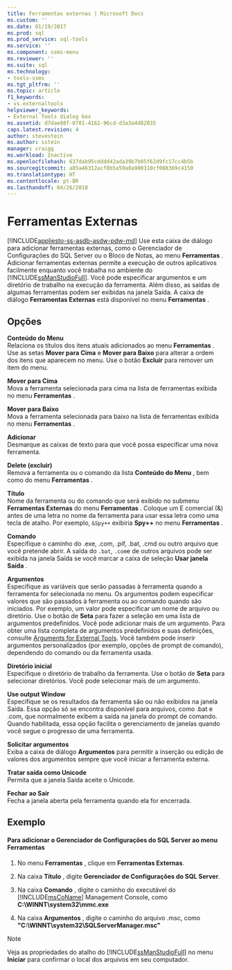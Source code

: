 ```yaml
---
title: Ferramentas externas | Microsoft Docs
ms.custom: ''
ms.date: 01/19/2017
ms.prod: sql
ms.prod_service: sql-tools
ms.service: ''
ms.component: ssms-menu
ms.reviewer: ''
ms.suite: sql
ms.technology:
- tools-ssms
ms.tgt_pltfrm: ''
ms.topic: article
f1_keywords:
- vs.externaltools
helpviewer_keywords:
- External Tools dialog box
ms.assetid: d7dae88f-0781-4162-96cd-d3a3a4d82035
caps.latest.revision: 4
author: stevestein
ms.author: sstein
manager: craigg
ms.workload: Inactive
ms.openlocfilehash: 637dab95cdddd42ada39b7b05f62d9fc17cc4b5b
ms.sourcegitcommit: a85a46312acf8b5a59a8a900310cf088369c4150
ms.translationtype: HT
ms.contentlocale: pt-BR
ms.lasthandoff: 04/26/2018
---
```

# <a name="external-tools"></a>Ferramentas Externas
[!INCLUDE[appliesto-ss-asdb-asdw-pdw-md](../../includes/appliesto-ss-asdb-asdw-pdw-md.md)]
Use esta caixa de diálogo para adicionar ferramentas externas, como o Gerenciador de Configurações do SQL Server ou o Bloco de Notas, ao menu **Ferramentas** . Adicionar ferramentas externas permite a execução de outros aplicativos facilmente enquanto você trabalha no ambiente do [!INCLUDE[ssManStudioFull](../../includes/ssmanstudiofull_md.md)]. Você pode especificar argumentos e um diretório de trabalho na execução da ferramenta. Além disso, as saídas de algumas ferramentas podem ser exibidas na janela Saída. A caixa de diálogo **Ferramentas Externas** está disponível no menu **Ferramentas** .  
  
## <a name="options"></a>Opções  
**Conteúdo do Menu**  
Relaciona os títulos dos itens atuais adicionados ao menu **Ferramentas** . Use as setas **Mover para Cima** e **Mover para Baixo** para alterar a ordem dos itens que aparecem no menu. Use o botão **Excluir** para remover um item do menu.  
  
**Mover para Cima**  
Mova a ferramenta selecionada para cima na lista de ferramentas exibida no menu **Ferramentas** .  
  
**Mover para Baixo**  
Mova a ferramenta selecionada para baixo na lista de ferramentas exibida no menu **Ferramentas** .  
  
**Adicionar**  
Desmarque as caixas de texto para que você possa especificar uma nova ferramenta.  
  
**Delete (excluir)**  
Remova a ferramenta ou o comando da lista **Conteúdo do Menu** , bem como do menu **Ferramentas** .  
  
**Título**  
Nome da ferramenta ou do comando que será exibido no submenu **Ferramentas Externas** do menu **Ferramentas** . Coloque um E comercial (&amp;) antes de uma letra no nome da ferramenta para usar essa letra como uma tecla de atalho. Por exemplo, `&Spy++` exibiria **Spy++** no menu **Ferramentas** .  
  
**Comando**  
Especifique o caminho do .exe, .com, .pif, .bat, .cmd ou outro arquivo que você pretende abrir. A saída do `.bat`, `.com`e de outros arquivos pode ser exibida na janela Saída se você marcar a caixa de seleção **Usar janela Saída** .  
  
**Argumentos**  
Especifique as variáveis que serão passadas à ferramenta quando a ferramenta for selecionada no menu. Os argumentos podem especificar valores que são passados à ferramenta ou ao comando quando são iniciados. Por exemplo, um valor pode especificar um nome de arquivo ou diretório. Use o botão de **Seta** para fazer a seleção em uma lista de argumentos predefinidos. Você pode adicionar mais de um argumento. Para obter uma lista completa de argumentos predefinidos e suas definições, consulte [Arguments for External Tools](../../ssms/use-of-sql-server-features-and-capabilities-wwi-oltp.md). Você também pode inserir argumentos personalizados (por exemplo, opções de prompt de comando), dependendo do comando ou da ferramenta usada.  
  
**Diretório inicial**  
Especifique o diretório de trabalho da ferramenta. Use o botão de **Seta** para selecionar diretórios. Você pode selecionar mais de um argumento.  
  
**Use output Window**  
Especifique se os resultados da ferramenta são ou não exibidos na janela Saída. Essa opção só se encontra disponível para arquivos, como .bat e .com, que normalmente exibem a saída na janela do prompt de comando. Quando habilitada, essa opção facilita o gerenciamento de janelas quando você segue o progresso de uma ferramenta.  
  
**Solicitar argumentos**  
Exiba a caixa de diálogo **Argumentos** para permitir a inserção ou edição de valores dos argumentos sempre que você iniciar a ferramenta externa.  
  
**Tratar saída como Unicode**  
Permita que a janela Saída aceite o Unicode.  
  
**Fechar ao Sair**  
Fecha a janela aberta pela ferramenta quando ela for encerrada.  
  
## <a name="example"></a>Exemplo  
  
#### <a name="to-add-sql-server-configuration-manager-to-the-tools-menu"></a>Para adicionar o Gerenciador de Configurações do SQL Server ao menu Ferramentas  
  
1.  No menu **Ferramentas** , clique em **Ferramentas Externas**.  
  
2.  Na caixa **Título** , digite **Gerenciador de Configurações do SQL Server**.  
  
3.  Na caixa **Comando** , digite o caminho do executável do [!INCLUDE[msCoName](../../includes/msconame_md.md)] Management Console, como **C:\WINNT\system32\mmc.exe**  
  
4.  Na caixa **Argumentos** , digite o caminho do arquivo .msc, como **"C:\WINNT\system32\SQLServerManager.msc"**  
  
> [!NOTE]  
> Veja as propriedades do atalho do [!INCLUDE[ssManStudioFull](../../includes/ssmanstudiofull_md.md)] no menu **Iniciar** para confirmar o local dos arquivos em seu computador.  
  
